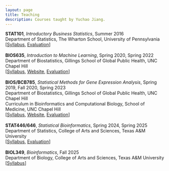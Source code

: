 ```yaml
---
layout: page
title: Teaching
description: Courses taught by Yuchao Jiang.
---
```

<div class="cv">
  <b>STAT101</b>, <i>Introductory Business Statistics</i>, Summer 2016 <br/> 
Department of Statistics, The Wharton School, University of Pennsylvania <br/>
  [<a href="../assets/pdfs/Syllabus-STAT-101-2016-Summer.pdf" title="Syllabus STAT101">Syllabus</a>,
	<a href="../assets/pdfs/STAT101_teaching_evaluation.pdf" title="Evaluation STAT101">Evaluation</a>]
</div>
<br/>
<div class="cv">
  <b>BIOS635</b>, <i>Introduction to Machine Learning</i>, Spring 2020, Spring 2022 <br/>
Department of Biostatistics, Gillings School of Global Public Health, UNC Chapel Hill <br/>
[<a href="https://www.dropbox.com/s/o7bu8kg1lcv74tc/BIOS%20635_Intro%20Machine%20Learning_Syllabus_v1.pdf?dl=0" title="Syllabus BIOS635">Syllabus</a>, <a href="https://github.com/yuchaojiang/BIOS635_Spring_2022" title="Course Website">Website</a>,
	<a href="https://www.dropbox.com/s/qgxn7j80wwpfl3s/selected_evaluation.pdf?dl=0" title="Evaluation">Evaluation</a>]
</div>
<br/>
<div class="cv">
  <b>BIOS/BCB785</b>, <i>Statistical Methods for Gene Expression Analysis</i>, Spring 2019, Fall 2020, Spring 2023 <br/>
Department of Biostatistics, Gillings School of Global Public Health, UNC Chapel Hill <br/>
Curriculum in Bioinformatics and Computational Biology, School of Medicine, UNC Chapel Hill
<br/>
[<a href="https://www.dropbox.com/s/jqpqxp8hmglyeb0/BIOS785_Fall2020_Yuchao_Jiang.pdf?dl=0" title="Syllabus BIOS785">Syllabus</a>,
	<a href="https://github.com/yuchaojiang/BIOSBCB785" title="Course Website">Website</a>, 
	<a href="https://www.dropbox.com/s/5y4zquudxclt842/selected_evaluations_785.pdf?dl=0" title="Evaluation">Evaluation</a>]
</div>
<br/>
<div class="cv">
  <b>STAT446/646</b>, <i>Statistical Bioinformatics</i>, Spring 2024, Spring 2025 <br/> 
Department of Statistics, College of Arts and Sciences, Texas A&M University <br/>
[<a href="https://www.dropbox.com/scl/fi/wo3gwxhy22jckzn9tsy85/syllabus_Spring_2025.pdf?rlkey=omfqsvmcwc79elowa9e6fprd6&st=12qugjn2&dl=0" title="Syllabus">Syllabus</a>,
	<a href="https://www.dropbox.com/scl/fi/xms8m6267witracs4crjd/evaluation.pdf?rlkey=cysvylhls37a9qrs116saw86s&st=p0tcjl0u&dl=0" title="Evaluation">Evaluation</a>]
</div>
<br/>
<div class="cv">
  <b>BIOL349</b>, <i>Bioinformatics</i>, Fall 2025 <br/> 
Department of Biology, College of Arts and Sciences, Texas A&M University <br/>
[<a href="https://www.dropbox.com/scl/fi/p1pre6vhyhnfu5nbb24jt/BIOL349_Bioinformatics_syllabus_Yuchao_Jiang.pdf?rlkey=wgi4xgkuiyp1i5hkv0kz9u1nx&st=exawnntt&dl=0" title="Syllabus">Syllabus</a>]
</div>
<br/>
